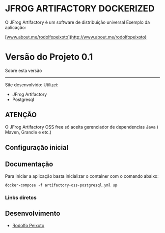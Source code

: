 # JFROG ARTIFACTORY DOCKERIZED

O JFrog Artifactory é um software de distribuição universal
Exemplo da aplicação: 

[www.about.me/rodolfopeixoto](http://www.about.me/rodolfopeixoto) 

Versão do Projeto 0.1
================

Sobre esta versão

---------------------
Site desenvolvido:
Utilizei:
- JFrog Artifactory
- Postgresql

ATENÇÃO
---------------------

O JFrog Artifactory OSS free só aceita gerenciador de dependencias Java ( Maven, Grandle e etc.)

Configuração inicial
---------------------

Documentação
----------------------



Para iniciar a aplicação basta inicializar o container com o comando abaixo:

```
docker-compose -f artifactory-oss-postgresql.yml up

```


### Links diretos

Desenvolvimento
---------------------
-   [Rodolfo Peixoto](http://www.rogpe.me)

